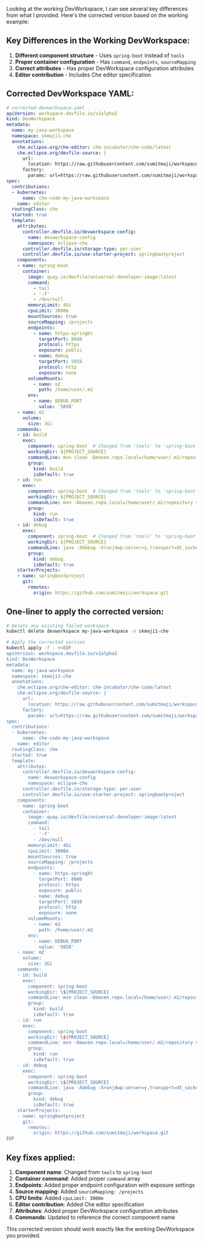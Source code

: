 Looking at the working DevWorkspace, I can see several key differences from what I provided. Here's the corrected version based on the working example:

## **Key Differences in the Working DevWorkspace:**

1. **Different component structure** - Uses `spring-boot` instead of `tools`
2. **Proper container configuration** - Has `command`, `endpoints`, `sourceMapping`
3. **Correct attributes** - Has proper DevWorkspace configuration attributes
4. **Editor contribution** - Includes Che editor specification

## **Corrected DevWorkspace YAML:**

```yaml
# corrected-devworkspace.yaml
apiVersion: workspace.devfile.io/v1alpha2
kind: DevWorkspace
metadata:
  name: my-java-workspace
  namespace: skmaji1-che
  annotations:
    che.eclipse.org/che-editor: che-incubator/che-code/latest
    che.eclipse.org/devfile-source: |
      url:
        location: https://raw.githubusercontent.com/sumitmaji/workspace/refs/heads/main/devfile.yaml
      factory:
        params: url=https://raw.githubusercontent.com/sumitmaji/workspace/refs/heads/main/devfile.yaml
spec:
  contributions:
  - kubernetes:
      name: che-code-my-java-workspace
    name: editor
  routingClass: che
  started: true
  template:
    attributes:
      controller.devfile.io/devworkspace-config:
        name: devworkspace-config
        namespace: eclipse-che
      controller.devfile.io/storage-type: per-user
      controller.devfile.io/use-starter-project: springbootproject
    components:
    - name: spring-boot
      container:
        image: quay.io/devfile/universal-developer-image:latest
        command:
          - tail
          - '-f'
          - /dev/null
        memoryLimit: 4Gi
        cpuLimit: 3000m
        mountSources: true
        sourceMapping: /projects
        endpoints:
          - name: https-springbt
            targetPort: 8080
            protocol: https
            exposure: public
          - name: debug
            targetPort: 5858
            protocol: http
            exposure: none
        volumeMounts:
          - name: m2
            path: /home/user/.m2
        env:
          - name: DEBUG_PORT
            value: '5858'
    - name: m2
      volume:
        size: 3Gi
    commands:
    - id: build
      exec:
        component: spring-boot  # Changed from 'tools' to 'spring-boot'
        workingDir: ${PROJECT_SOURCE}
        commandLine: mvn clean -Dmaven.repo.local=/home/user/.m2/repository package -Dmaven.test.skip=true
        group:
          kind: build
          isDefault: true
    - id: run
      exec:
        component: spring-boot  # Changed from 'tools' to 'spring-boot'
        workingDir: ${PROJECT_SOURCE}
        commandLine: mvn -Dmaven.repo.local=/home/user/.m2/repository spring-boot:run
        group:
          kind: run
          isDefault: true
    - id: debug
      exec:
        component: spring-boot  # Changed from 'tools' to 'spring-boot'
        workingDir: ${PROJECT_SOURCE}
        commandLine: java -Xdebug -Xrunjdwp:server=y,transport=dt_socket,address=${DEBUG_PORT},suspend=n -jar target/*.jar
        group:
          kind: debug
          isDefault: true
    starterProjects:
    - name: springbootproject
      git:
        remotes:
          origin: https://github.com/sumitmaji/workspace.git
```

## **One-liner to apply the corrected version:**

```bash
# Delete any existing failed workspace
kubectl delete devworkspace my-java-workspace -n skmaji1-che

# Apply the corrected version
kubectl apply -f - <<EOF
apiVersion: workspace.devfile.io/v1alpha2
kind: DevWorkspace
metadata:
  name: my-java-workspace
  namespace: skmaji1-che
  annotations:
    che.eclipse.org/che-editor: che-incubator/che-code/latest
    che.eclipse.org/devfile-source: |
      url:
        location: https://raw.githubusercontent.com/sumitmaji/workspace/refs/heads/main/devfile.yaml
      factory:
        params: url=https://raw.githubusercontent.com/sumitmaji/workspace/refs/heads/main/devfile.yaml
spec:
  contributions:
  - kubernetes:
      name: che-code-my-java-workspace
    name: editor
  routingClass: che
  started: true
  template:
    attributes:
      controller.devfile.io/devworkspace-config:
        name: devworkspace-config
        namespace: eclipse-che
      controller.devfile.io/storage-type: per-user
      controller.devfile.io/use-starter-project: springbootproject
    components:
    - name: spring-boot
      container:
        image: quay.io/devfile/universal-developer-image:latest
        command:
          - tail
          - '-f'
          - /dev/null
        memoryLimit: 4Gi
        cpuLimit: 3000m
        mountSources: true
        sourceMapping: /projects
        endpoints:
          - name: https-springbt
            targetPort: 8080
            protocol: https
            exposure: public
          - name: debug
            targetPort: 5858
            protocol: http
            exposure: none
        volumeMounts:
          - name: m2
            path: /home/user/.m2
        env:
          - name: DEBUG_PORT
            value: '5858'
    - name: m2
      volume:
        size: 3Gi
    commands:
    - id: build
      exec:
        component: spring-boot
        workingDir: \${PROJECT_SOURCE}
        commandLine: mvn clean -Dmaven.repo.local=/home/user/.m2/repository package -Dmaven.test.skip=true
        group:
          kind: build
          isDefault: true
    - id: run
      exec:
        component: spring-boot
        workingDir: \${PROJECT_SOURCE}
        commandLine: mvn -Dmaven.repo.local=/home/user/.m2/repository spring-boot:run
        group:
          kind: run
          isDefault: true
    - id: debug
      exec:
        component: spring-boot
        workingDir: \${PROJECT_SOURCE}
        commandLine: java -Xdebug -Xrunjdwp:server=y,transport=dt_socket,address=\${DEBUG_PORT},suspend=n -jar target/*.jar
        group:
          kind: debug
          isDefault: true
    starterProjects:
    - name: springbootproject
      git:
        remotes:
          origin: https://github.com/sumitmaji/workspace.git
EOF
```

## **Key fixes applied:**

1. **Component name**: Changed from `tools` to `spring-boot`
2. **Container command**: Added proper `command` array
3. **Endpoints**: Added proper endpoint configuration with exposure settings
4. **Source mapping**: Added `sourceMapping: /projects`
5. **CPU limits**: Added `cpuLimit: 3000m`
6. **Editor contribution**: Added Che editor specification
7. **Attributes**: Added proper DevWorkspace configuration attributes
8. **Commands**: Updated to reference the correct component name

This corrected version should work exactly like the working DevWorkspace you provided.